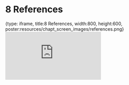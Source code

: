 # 8 References
 
{type: iframe, title:8 References, width:800, height:600, poster:resources/chapt_screen_images/references.png}
![](https://hutchdatascience.org/WDL_Workflows_Guide/no_toc/references.html)
 

 
